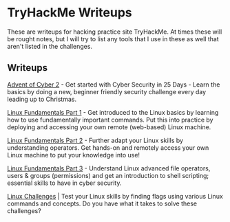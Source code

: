 # TryHackMe Writeups

These are writeups for hacking practice site TryHackMe. At times these will be rought notes, but I will try to list any tools that I use in these as well that aren't listed in the challenges.

## Writeups

[Advent of Cyber 2](https://github.com/Johnson90512/tryhackme-writeups/blob/main/advent-of-cyber-2.md) - Get started with Cyber Security in 25 Days - Learn the basics by doing a new, beginner friendly security challenge every day leading up to Christmas.

[Linux Fundamentals Part 1](https://github.com/Johnson90512/tryhackme-writeups/blob/main/linux-fundamentals-part1.md) - Get introduced to the Linux basics by learning how to use fundamentally important commands. Put this into practice by deploying and accessing your own remote (web-based) Linux machine.

[Linux Fundamentals Part 2](https://github.com/Johnson90512/tryhackme-writeups/blob/main/linux-fundamentals-part2.md) - Further adapt your Linux skills by understanding operators. Get hands-on and remotely access your own Linux machine to put your knowledge into use!

[Linux Fundamentals Part 3](https://github.com/Johnson90512/tryhackme-writeups/blob/main/linux-fundamentals-part2.md) - Understand Linux advanced file operators, users & groups (permissions) and get an introduction to shell scripting; essential skills to have in cyber security.

[Linux Challenges](https://github.com/Johnson90512/tryhackme-writeups/blob/main/linux-challenges.md) | Test your Linux skills by finding flags using various Linux commands and concepts. Do you have what it takes to solve these challenges?